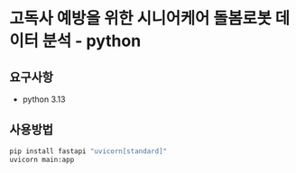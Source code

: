# 고독사 예방을 위한 시니어케어 돌봄로봇 데이터 분석 - python
## 요구사항
- python 3.13
## 사용방법
```bash
pip install fastapi "uvicorn[standard]"
uvicorn main:app
```